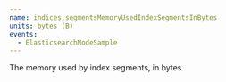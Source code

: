 ```yaml
---
name: indices.segmentsMemoryUsedIndexSegmentsInBytes
units: bytes (B)
events:
  - ElasticsearchNodeSample
---
```


The memory used by index segments, in bytes.